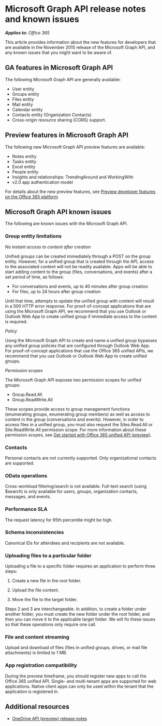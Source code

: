 # Microsoft Graph API release notes and known issues

_**Applies to:** Office 365_

This article provides information about the new features for developers that are available in the November 2015 release of the Microsoft Graph API, and any known issues that you might want to be aware of. 

## GA features in Microsoft Graph API

The following Microsoft Graph API are generally available:

* User entity
* Groups entity
* Files entity
* Mail entity
* Calendar entity
* Contacts entity (Organization Contacts)
* Cross-origin resource sharing (CORS) support.

	
## Preview features in Microsoft Graph API

The following new Microsoft Graph API preview features are available:

* Notes entity 
* Tasks entity
* Excel entity
* People entity
* Insights and relationships: TrendingAround and WorkingWith
* v2.0 app authentication model 


For details about the new preview features, see [Preview developer features on the Office 365 platform](.\platform-development-preview-features-overview.md).

## Microsoft Graph API known issues

The following are known issues with the Microsoft Graph API.

### Group entity limitations

*No instant access to content after creation*

Unified groups can be created immediately through a POST on the group entity. However, for a unified group that is created through the API, access to the associated content will not be readily available. Apps will be able to start adding content to the group (files, conversations, and events) after a set period of time, as follows: 

* For conversations and events, up to 40 minutes after group creation 
* For files, up to 24 hours after group creation 

Until that time, attempts to update the unified group with content will result in a 500 HTTP error response. For proof-of-concept applications that are using the Microsoft Graph API, we recommend that you use Outlook or Outlook Web App to create unified group if immediate access to the content is required. 

*Policy*

Using the Microsoft Graph API to create and name a unified group bypasses any unified group policies that are configured through Outlook Web App. For proof-of-concept applications that use the Office 365 unified APIs, we recommend that you use Outlook or Outlook Web App to create unified groups. 

*Permission scopes*

The Microsoft Graph API exposes two permission scopes for unified groups: 
* Group.Read.All  
* Group.ReadWrite.All 

These scopes provide access to group management functions (enumerating groups, enumerating group members) as well as access to content in the group (conversations and events). However, in order to access files in a unified group, you must also request the Sites.Read.All or Site.ReadWrite.All permission scope.  For more information about these permission scopes, see [Get started with Office 365 unified API (preview)](https://msdn.microsoft.com/office/office365/HowTo/get-started-with-office-365-unified-api#msg_register_app).  

### Contacts

Personal contacts are not currently supported. Only organizational contacts are supported.

### OData operations

Cross-workload filtering/search is not available. Full-text search (using $search) is only available for users, groups, organization contacts, messages, and events.

### Performance SLA

The request latency for 95th percentile might be high.

### Schema inconsistencies

Canonical IDs for attendees and recipients are not available.

### Uploading files to a particular folder

Uploading a file to a specific folder requires an application to perform three steps: 

1. Create a new file in the root folder. 

2. Upload the file content.
 
3. Move the file to the target folder. 

Steps 2 and 3 are interchangeable. In addition, to create a folder under another folder, you must create the new folder under the root folder, and then you can move it to the applicable target folder. We will fix these issues so that these operations only require one call. 

### File and content streaming

Upload and download of files (files in unified groups, drives, or mail file attachments) is limited to 1 MB. 

### App registration compatibility

During the preview timeframe, you should register new apps to call the Office 365 unified API. Single- and multi-tenant apps are supported for web applications. Native client apps can only be used within the tenant that the application is registered in. 


## Additional resources

- [OneDrive API (preview) release notes](http://aka.ms/odb-api-release-notes)
